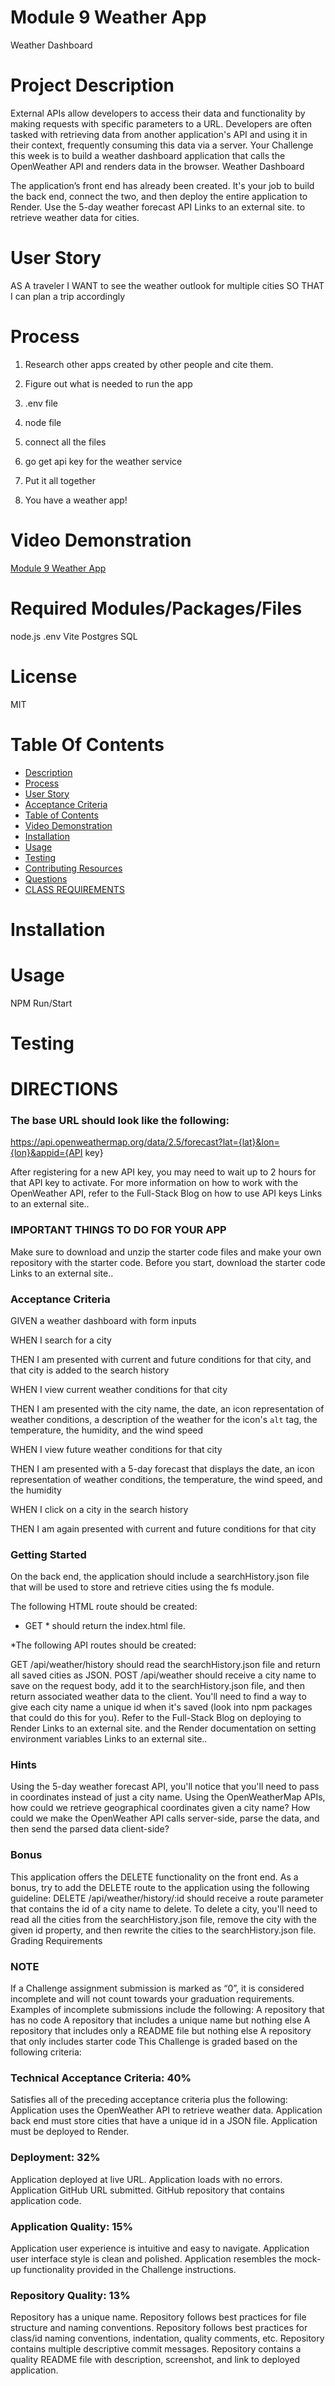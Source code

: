 # Module 9 Weather App
 Weather Dashboard

# Project Description

External APIs allow developers to access their data and functionality by making requests with specific parameters to a URL. Developers are often tasked with retrieving data from another application's API and using it in their context, frequently consuming this data via a server.
Your Challenge this week is to build a weather dashboard application that calls the OpenWeather API and renders data in the browser.
Weather Dashboard

The application’s front end has already been created. It's your job to build the back end, connect the two, and then deploy the entire application to Render.
Use the 5-day weather forecast API Links to an external site. to retrieve weather data for cities.

# User Story

AS A traveler
I WANT to see the weather outlook for multiple cities
SO THAT I can plan a trip accordingly

# Process

1) Research other apps created by other people and cite them.

2) Figure out what is needed to run the app

3) .env file

4) node file

5) connect all the files

6) go get api key for the weather service

7) Put it all together

8) You have a weather app!

# Video Demonstration

[Module 9 Weather App](https://youtu.be/LUfN4h-_xBc?si=73Wq6fvM5_fG1eA8)


# Required Modules/Packages/Files

node.js
.env
Vite
Postgres SQL

# License

MIT


# Table Of Contents

- [Description](#description)
- [Process](#Process)
- [User Story]()
- [Acceptance Criteria]()
- [Table of Contents](#table-of-contents)
- [Video Demonstration]()
- [Installation](#installation)
- [Usage](#usage)
- [Testing](#testing)
- [Contributing Resources]()
- [Questions](#questions)
- [CLASS REQUIREMENTS]()

# Installation

# Usage

NPM Run/Start


# Testing





# DIRECTIONS

### The base URL should look like the following:

https://api.openweathermap.org/data/2.5/forecast?lat={lat}&lon={lon}&appid={API key}



After registering for a new API key, you may need to wait up to 2 hours for that API key to activate.
For more information on how to work with the OpenWeather API, refer to the Full-Stack Blog on how to use API keys Links to an external site..

### IMPORTANT THINGS TO DO FOR YOUR APP
Make sure to download and unzip the starter code files and make your own repository with the starter code.
Before you start, download the starter code Links to an external site..



### Acceptance Criteria


GIVEN a weather dashboard with form inputs

WHEN I search for a city

THEN I am presented with current and future conditions for that city, and that city is added to the search history

WHEN I view current weather conditions for that city

THEN I am presented with the city name, the date, an icon representation of weather conditions, a description of the weather for the icon's `alt` tag, the temperature, the humidity, and the wind speed

WHEN I view future weather conditions for that city

THEN I am presented with a 5-day forecast that displays the date, an icon representation of weather conditions, the temperature, the wind speed, and the humidity

WHEN I click on a city in the search history

THEN I am again presented with current and future conditions for that city

### Getting Started

On the back end, the application should include a searchHistory.json file that will be used to store and retrieve cities using the fs module.

The following HTML route should be created:

* GET * should return the index.html file.

*The following API routes should be created: 

GET /api/weather/history should read the searchHistory.json file and return all saved cities as JSON.
POST /api/weather should receive a city name to save on the request body, add it to the searchHistory.json file, and then return associated weather data to the client. You'll need to find a way to give each city name a unique id when it's saved (look into npm packages that could do this for you).
Refer to the Full-Stack Blog on deploying to Render Links to an external site. and the Render documentation on setting environment variables Links to an external site..

### Hints

Using the 5-day weather forecast API, you'll notice that you'll need to pass in coordinates instead of just a city name. Using the OpenWeatherMap APIs, how could we retrieve geographical coordinates given a city name?
How could we make the OpenWeather API calls server-side, parse the data, and then send the parsed data client-side?

### Bonus

This application offers the DELETE functionality on the front end. As a bonus, try to add the DELETE route to the application using the following guideline:
DELETE /api/weather/history/:id should receive a route parameter that contains the id of a city name to delete. To delete a city, you'll need to read all the cities from the searchHistory.json file, remove the city with the given id property, and then rewrite the cities to the searchHistory.json file.
Grading Requirements

### NOTE
If a Challenge assignment submission is marked as “0”, it is considered incomplete and will not count towards your graduation requirements. Examples of incomplete submissions include the following:
A repository that has no code
A repository that includes a unique name but nothing else
A repository that includes only a README file but nothing else
A repository that only includes starter code
This Challenge is graded based on the following criteria:


### Technical Acceptance Criteria: 40%

Satisfies all of the preceding acceptance criteria plus the following:
Application uses the OpenWeather API to retrieve weather data.
Application back end must store cities that have a unique id in a JSON file.
Application must be deployed to Render.


### Deployment: 32%

Application deployed at live URL.
Application loads with no errors.
Application GitHub URL submitted.
GitHub repository that contains application code.


### Application Quality: 15%

Application user experience is intuitive and easy to navigate.
Application user interface style is clean and polished.
Application resembles the mock-up functionality provided in the Challenge instructions.


### Repository Quality: 13%

Repository has a unique name.
Repository follows best practices for file structure and naming conventions.
Repository follows best practices for class/id naming conventions, indentation, quality comments, etc.
Repository contains multiple descriptive commit messages.
Repository contains a quality README file with description, screenshot, and link to deployed application.


